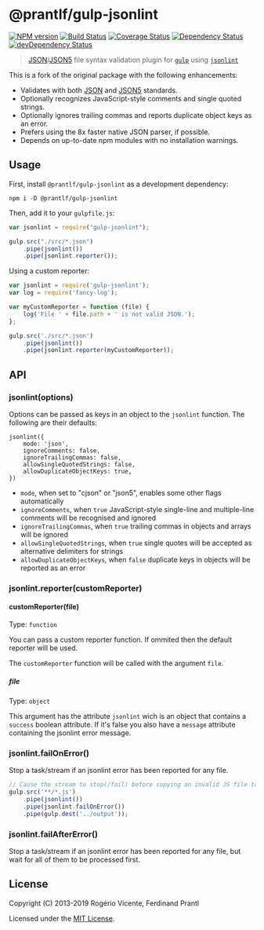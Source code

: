 # @prantlf/gulp-jsonlint
[![NPM version](https://badge.fury.io/js/%40prantlf%2Fgulp-jsonlint.svg)](https://badge.fury.io/js/%40prantlf%2Fgulp-jsonlint)
[![Build Status](https://travis-ci.com/prantlf/gulp-jsonlint.svg?branch=master)](https://travis-ci.com/prantlf/gulp-jsonlint)
[![Coverage Status](https://coveralls.io/repos/github/prantlf/gulp-jsonlint/badge.svg?branch=master)](https://coveralls.io/github/prantlf/gulp-jsonlint?branch=master)
[![Dependency Status](https://david-dm.org/prantlf/gulp-jsonlint.svg)](https://david-dm.org/prantlf/gulp-jsonlint)
[![devDependency Status](https://david-dm.org/prantlf/gulp-jsonlint/dev-status.svg)](https://david-dm.org/prantlf/gulp-jsonlint#info=devDependencies)

> [JSON]/[JSON5] file syntax validation plugin for [`gulp`] using [`jsonlint`]

This is a fork of the original package with the following enhancements:

* Validates with both [JSON] and [JSON5] standards.
* Optionally recognizes JavaScript-style comments and single quoted strings.
* Optionally ignores trailing commas and reports duplicate object keys as an error.
* Prefers using the 8x faster native JSON parser, if possible.
* Depends on up-to-date npm modules with no installation warnings.

## Usage

First, install `@prantlf/gulp-jsonlint` as a development dependency:

```shell
npm i -D @prantlf/gulp-jsonlint
```

Then, add it to your `gulpfile.js`:

```javascript
var jsonlint = require("gulp-jsonlint");

gulp.src("./src/*.json")
    .pipe(jsonlint())
    .pipe(jsonlint.reporter());
```

Using a custom reporter:

```javascript
var jsonlint = require('gulp-jsonlint');
var log = require('fancy-log');

var myCustomReporter = function (file) {
    log('File ' + file.path + ' is not valid JSON.');
};

gulp.src('./src/*.json')
    .pipe(jsonlint())
    .pipe(jsonlint.reporter(myCustomReporter));
```

## API

### jsonlint(options)

Options can be passed as keys in an object to the `jsonlint` function. The following are their defaults:

    jsonlint({
        mode: 'json',
        ignoreComments: false,
        ignoreTrailingCommas: false,
        allowSingleQuotedStrings: false,
        allowDuplicateObjectKeys: true,
    })

* `mode`, when set to "cjson" or "json5", enables some other flags automatically
* `ignoreComments`, when `true` JavaScript-style single-line and multiple-line comments will be recognised and ignored
* `ignoreTrailingCommas`, when `true` trailing commas in objects and arrays will be ignored
* `allowSingleQuotedStrings`, when `true` single quotes will be accepted as alternative delimiters for strings
* `allowDuplicateObjectKeys`, when `false` duplicate keys in objects will be reported as an error

### jsonlint.reporter(customReporter)

#### customReporter(file)

Type: `function`

You can pass a custom reporter function. If ommited then the default reporter will be used.

The `customReporter` function will be called with the argument `file`.

##### file

Type: `object`

This argument has the attribute `jsonlint` wich is an object that contains a `success` boolean attribute. If it's false you also have a `message` attribute containing the jsonlint error message.

### jsonlint.failOnError()

Stop a task/stream if an jsonlint error has been reported for any file.

```javascript
// Cause the stream to stop(/fail) before copying an invalid JS file to the output directory
gulp.src('**/*.js')
	.pipe(jsonlint())
	.pipe(jsonlint.failOnError())
	.pipe(gulp.dest('../output'));
```

### jsonlint.failAfterError()

Stop a task/stream if an jsonlint error has been reported for any file, but wait for all of them to be processed first.

## License

Copyright (C) 2013-2019 Rogério Vicente, Ferdinand Prantl

Licensed under the [MIT License].

[MIT License]: http://en.wikipedia.org/wiki/MIT_License
[`gulp`]: http://gulpjs.com/
[`jsonlint`]: https://prantlf.github.io/jsonlint/
[JSON]: https://tools.ietf.org/html/rfc8259
[JSON5]: https://spec.json5.org
